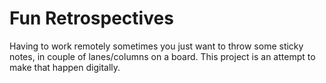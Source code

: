 # Fun Retrospectives

Having to work remotely sometimes you just want to throw some sticky notes, in couple of lanes/columns on a board. 
This project is an attempt to make that happen digitally.